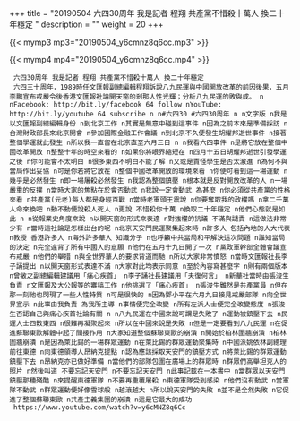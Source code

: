 +++
title = "20190504  六四30周年 我是記者 程翔 共產黨不惜殺十萬人 換二十年穩定 "
description = ""
weight = 20
+++

{{< mymp3 mp3="20190504_y6cmnz8q6cc.mp3" >}}

{{< mymp4 mp4="20190504_y6cmnz8q6cc.mp4" >}}

     六四30周年 我是記者 程翔 共產黨不惜殺十萬人 換二十年穩定 
     六四三十周年，1989時任文匯報副總編輯程翔訴說八九民運與中國開放改革的前因後果，五月李鵬宣布戒嚴令後香港文匯報社論開天窗的剎那人性光輝；分析八九民運的敗與成。 n nFacebook: http://bit.ly/facebook 64 follow nYouTube: http://bit.ly/youtube 64 subscribe n n#六四30 #六四30周年 n n文字版 n我是以文匯報副總編輯身份 n到北京工作 n其實是無意中碰到這事件 n因為之前本來是準備採訪 n台灣財政部長來北京開會 n參加國際金融工作會議 n到北京不久便發生胡耀邦逝世事件 n接著整個學運就此發生 n所以我一直留在北京直至六月三日 n n我看六四事件 n是將它放在整個中國改革開放 n整整十年的時空來看的 n如果你將眼界縮短在 n四月十五日胡耀邦逝世引發學運之後 n你可能會不太明白 n很多東西不明白不能了解 n又或是責怪學生是否太激進 n為何不與當局作出妥協 n可是你若將它放在 n整個中國改革開放的環境來看 n你便可看到這一場運動 n幾乎是必然發生 n即一場屠殺必然發生 n我認為整個鎮壓 n根本就是反對開放改革的人 n一場嚴重的反撲 n當時大家的焦點在於會否動武 n我說一定會動武 為甚麼 n你必須從共產黨的性格來看 n共產黨(元老)每人都是身經百戰 n當時老軍頭王震說 n你要奪取我的政權嗎 n拿二千萬人命來換吧 n動不動便說殺人死人 n更說 不惜殺你十萬 n換取二十年穩定 n他們心態就是如此 n n從報業史角度來說 n以開天窗的形式來表達 n對強權的抗議 不滿與讉責 n這做法非常少有 n當時這社論是怎樣出台的呢 n北京天安門民運聚集起來時 n許多人 包括內地的人大代表 n教授 香港許多人 n海外許多華人 知識分子 n也呼籲中共當局和平解決這次問題 n誰知當局的決定 n完全違背了所有中國人的意願 n他們在五月十九日開了一次 n黨政軍幹部全體會議宣布戒嚴 n他們的舉措 n與全世界華人的要求背道而馳 n所以大家非常憤怒 n當時文匯報社長李子誦提出 n以開天窗形式表達不滿 n大家對此均表示同意 n至於內容寫甚麼字 n則有兩個版本 n曾敏之副總編輯建議用「痛心疾首」 n李子誦社長建議用「夫復何言」 n新華社當時由張浚生負責 n文匯報及大公報等的審稿工作 n他挑選了「痛心疾首」 n張浚生雖然是共產黨員 n但在那一刻他也閃現了一些人性特質 n可是很快的 n因為鄧小平在六月九日接見戒嚴部隊 n向全世界宣示 n此事由我負責 為我所主導 n事情便完全改變 n所有左派人士便完全改變態度 n張浚生否認自己與痛心疾首社論有關 n n八九民運在中國來說可謂是失敗了 n運動被鎮壓下去 n民運人士四散東西 n很難再凝聚起來 n所以在中國來說是失敗 n但是一定要看到八九民運 n在促進蘇聯東歐解體中起了間接作用 n大家知道整個蘇聯東歐的崩潰 n開始於柏林圍牆崩潰 n柏林圍牆崩潰 n是因為萊比錫的一場群眾運動 n在萊比錫的群眾運動聚集時 n中國派姚依林副總理前往東德 n向東德領導人昂納克提點 n認為應該採取天安門的鎮壓方式 n將萊比錫的群眾運動鎮壓下去 n昂納克亦已做好準備 n當他們的部隊包圍在廣場上的群眾時 n群眾們高舉坦克人的照片 n然後叫道 不要忘記天安門 n不要忘記天安門 n此事記載在一本書中 n當群眾以天安門鎮壓那種殘酷 n來提醒東德軍隊 n不要再重覆屠殺 n東德軍隊受到感染 n他們沒有動武 n當軍隊不動武 n群眾運動便好像雪球般 n越滾越大 n所以說天安門的失敗 n並不是全然失敗 n它促進了整個蘇聯東歐 n共產主義集團的崩潰 n這是它最大的成功 
     https://www.youtube.com/watch?v=y6cMNZ8q6Cc 
